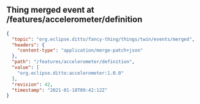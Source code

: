 ## Thing merged event at /features/accelerometer/definition

```json
{
  "topic": "org.eclipse.ditto/fancy-thing/things/twin/events/merged",
  "headers": {
    "content-type": "application/merge-patch+json"
  },
  "path": "/features/accelerometer/definition",
  "value": [
    "org.eclipse.ditto:accelerometer:1.0.0"
  ],
  "revision": 42,
  "timestamp": "2021-01-18T09:42:12Z"
}
```
